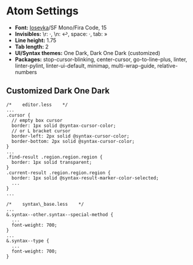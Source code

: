 # Atom Settings
- **Font:** [Iosevka](https://github.com/be5invis/Iosevka)/SF Mono/Fira Code, 15
- **Invisibles:** \r: ·, \n: ↩, space: ·, tab: »
- **Line height:** 1.75
- **Tab length:** 2
- **UI/Syntax themes:** One Dark, Dark One Dark (customized)
- **Packages:** stop-cursor-blinking, center-cursor, go-to-line-plus, linter, linter-pylint, linter-ui-default, minimap, multi-wrap-guide, relative-numbers

## Customized Dark One Dark
```less
/*    editor.less    */
...
.cursor {
  // empty box cursor
  border: 1px solid @syntax-cursor-color;
  // or L bracket cursor
  border-left: 2px solid @syntax-cursor-color;
  border-bottom: 2px solid @syntax-cursor-color;
}
...
.find-result .region.region.region {
  border: 1px solid transparent;
}
.current-result .region.region.region {
  border: 1px solid @syntax-result-marker-color-selected;
  ...
}
...

/*    syntax\_base.less    */
...
&.syntax--other.syntax--special-method {
  ...
  font-weight: 700;
}
...
&.syntax--type {
  ...
  font-weight: 700;
}
```
